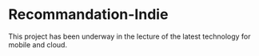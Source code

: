 # Recommandation-Indie

This project has been underway in the lecture of the latest technology for mobile and cloud.
